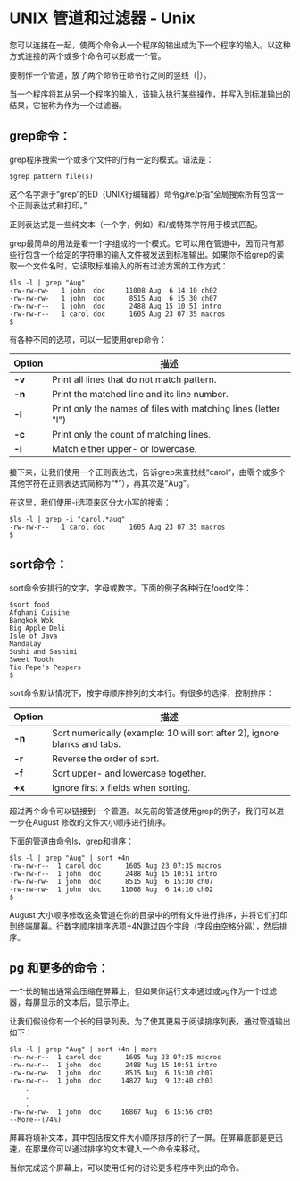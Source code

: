 # UNIX 管道和过滤器 - Unix

您可以连接在一起，使两个命令从一个程序的输出成为下一个程序的输入。以这种方式连接的两个或多个命令可以形成一个管。

要制作一个管道，放了两个命令在命令行之间的竖线（|）。

当一个程序将其从另一个程序的输入，该输入执行某些操作，并写入到标准输出的结果，它被称为作为一个过滤器。

## grep命令：

grep程序搜索一个或多个文件的​​行有一定的模式。语法是：

```
$grep pattern file(s)
```

这个名字源于“grep”的ED（UNIX行编辑器）命令g/re/p指“全局搜索所有包含一个正则表达式和打印。”  

正则表达式是一些纯文本（一个字，例如）和/或特殊字符用于模式匹配。

grep最简单的用法是看一个字组成的一个模式。它可以用在管道中，因而只有那些行包含一个给定的字符串的输入文件被发送到标准输出。如果你不给grep的读取一个文件名时，它读取标准输入的所有过滤方案的工作方式：

```
$ls -l | grep "Aug"
-rw-rw-rw-   1 john  doc     11008 Aug  6 14:10 ch02
-rw-rw-rw-   1 john  doc      8515 Aug  6 15:30 ch07
-rw-rw-r--   1 john  doc      2488 Aug 15 10:51 intro
-rw-rw-r--   1 carol doc      1605 Aug 23 07:35 macros
$
```

有各种不同的选项，可以一起使用grep命令：

| Option | 描述 |
| --- | --- |
| **-v** | Print all lines that do not match pattern. |
| **-n** | Print the matched line and its line number. |
| **-l** | Print only the names of files with matching lines (letter "l") |
| **-c** | Print only the count of matching lines. |
| **-i** | Match either upper- or lowercase. |

接下来，让我们使用一个正则表达式，告诉grep来查找线“carol”，由零个或多个其他字符在正则表达式简称为“*”），再其次是“Aug”。

在这里，我们使用-i选项来区分大小写的搜索：

```
$ls -l | grep -i "carol.*aug"
-rw-rw-r--   1 carol doc      1605 Aug 23 07:35 macros
$
```

## sort命令：

sort命令安排行的文字，字母或数字。下面的例子各种行在food文件：

```
$sort food
Afghani Cuisine
Bangkok Wok
Big Apple Deli
Isle of Java
Mandalay
Sushi and Sashimi
Sweet Tooth
Tio Pepe's Peppers
$
```

sort命令默认情况下，按字母顺序排列的文本行。有很多的选择，控制排序：

| Option | 描述 |
| --- | --- |
| **-n** | Sort numerically (example: 10 will sort after 2), ignore blanks and tabs. |
| **-r** | Reverse the order of sort. |
| **-f** | Sort upper- and lowercase together. |
| **+x** | Ignore first x fields when sorting. |

超过两个命令可以链接到一个管道。以先前的管道使用grep的例子，我们可以进一步在August 修改的文件大小顺序进行排序。 

下面的管道由命令ls，grep和排序：

```
$ls -l | grep "Aug" | sort +4n
-rw-rw-r--  1 carol doc      1605 Aug 23 07:35 macros
-rw-rw-r--  1 john  doc      2488 Aug 15 10:51 intro
-rw-rw-rw-  1 john  doc      8515 Aug  6 15:30 ch07
-rw-rw-rw-  1 john  doc     11008 Aug  6 14:10 ch02
$
```

August 大小顺序修改这条管道在你的目录中的所有文件进行排序，并将它们打印到终端屏幕。行数字顺序排序选项+4Ñ跳过四个字段（字段由空格分隔），然后排序。

## pg 和更多的命令：

一个长的输出通常会压缩在屏幕上，但如果你运行文本通过或pg作为一个过滤器，每屏显示的文本后，显示停止。

让我们假设你有一个长的目录列表。为了使其更易于阅读排序列表，通过管道输出如下：

```
$ls -l | grep "Aug" | sort +4n | more
-rw-rw-r--  1 carol doc      1605 Aug 23 07:35 macros
-rw-rw-r--  1 john  doc      2488 Aug 15 10:51 intro
-rw-rw-rw-  1 john  doc      8515 Aug  6 15:30 ch07
-rw-rw-r--  1 john  doc     14827 Aug  9 12:40 ch03
	.
	.
	.
-rw-rw-rw-  1 john  doc     16867 Aug  6 15:56 ch05
--More--(74%)
```

屏幕将填补文本，其中包括按文件大小顺序排序的行了一屏。在屏幕底部是更迅速，在那里你可以通过排序的文本键入一个命令来移动。

当你完成这个屏幕上，可以使用任何的讨论更多程序中列出的命令。

 